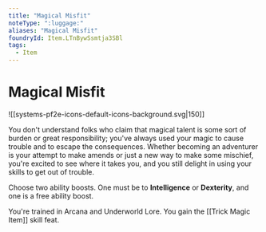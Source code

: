 ```yaml
---
title: "Magical Misfit"
noteType: ":luggage:"
aliases: "Magical Misfit"
foundryId: Item.LTnBywSsmtja3SBl
tags:
  - Item
---
```


# Magical Misfit
![[systems-pf2e-icons-default-icons-background.svg|150]]

You don't understand folks who claim that magical talent is some sort of burden or great responsibility; you've always used your magic to cause trouble and to escape the consequences. Whether becoming an adventurer is your attempt to make amends or just a new way to make some mischief, you're excited to see where it takes you, and you still delight in using your skills to get out of trouble.

Choose two ability boosts. One must be to **Intelligence** or **Dexterity**, and one is a free ability boost.

You're trained in Arcana and Underworld Lore. You gain the [[Trick Magic Item]] skill feat.
